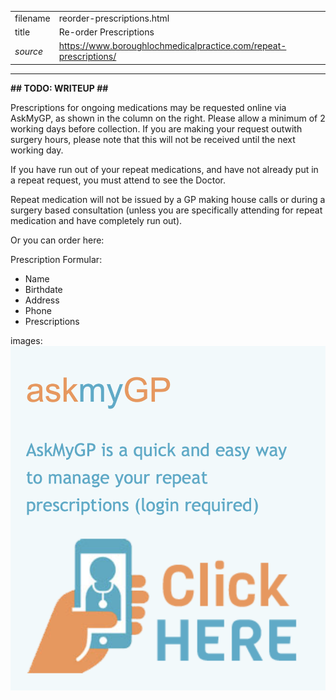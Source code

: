 |          |                                                                  |
|----------|------------------------------------------------------------------|
| filename | reorder-prescriptions.html                                       |
| title    | Re-order Prescriptions                                           |
| *source* | https://www.boroughlochmedicalpractice.com/repeat-prescriptions/ |
-------------------------------------------------------------------------------
**## TODO: WRITEUP ##**

Prescriptions for ongoing medications may be requested online via AskMyGP, as shown in the column on the right. Please allow a minimum of 2 working days before collection. If you are making your request outwith surgery hours, please note that this will not be received until the next working day.

If you have run out of your repeat medications, and have not already put in a repeat request, you must attend to see the Doctor.

Repeat medication will not be issued by a GP making house calls or during a surgery based consultation (unless you are specifically attending for repeat medication and have completely run out).

Or you can order here:

Prescription Formular:
- Name
- Birthdate
- Address
- Phone
- Prescriptions



images:
![Prescriptions via AskMyGP](../images/askmygp.png)
